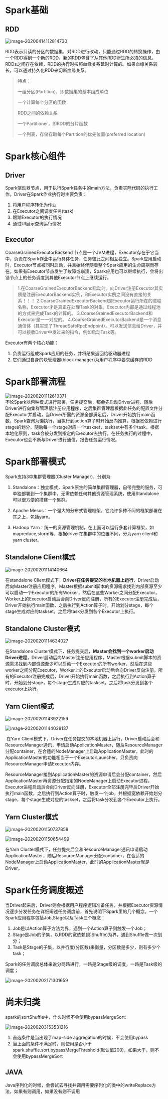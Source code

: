 # Spark基础

## RDD

![image-20200414112814730](assets/image-20200414112814730.png)  

RDD表示只读的分区的数据集，对RDD进行改动，只能通过RDD的转换操作，由一个RDD得到一个新的RDD，新的RDD包含了从其他RDD衍生所必须的信息。RDDs之间存在依赖，RDD的执行时按照血缘关系延时计算的。如果血缘关系较长，可以通过持久化RDD来切断血缘关系。  

> 特点：
>
> 一组分区(Partition)，即数据集的基本组成单位
>
> 一个计算每个分区的函数
>
> RDD之间的依赖关系
>
> 一个Partitioner，即RDD的分片函数
>
> 一个列表，存储存取每个Partition的优先位置(preferred location)

# Spark核心组件

## Driver
Spark驱动器节点，用于执行Spark任务中的main方法，负责实际代码的执行工作。Driver在Spark作业执行时主要负责：  
1. 将用户程序转化为作业  
2. 在Executor之间调度任务(task)  
3. 跟踪Executor的执行情况  
4. 通过UI展示查询运行情况  

## Executor
CoarseGrainedExecutorBackend 节点是一个JVM进程，Executor存在于它当中，负责在Spark作业中运行具体任务，任务彼此之间相互独立。Spark应用启动时，Executor节点被同时启动，并且始终伴随着整个Spark应用的生命周期而存在。如果有Executor节点发生了故障或崩溃，Spark应用也可以继续执行，会将出错节点上的任务调度到其他Executor节点上继续运行。 

>1.在CoarseGrainedExecutorBackend启动时，向Driver注册Executor其实质是注册ExecutorBackend实例，和Executor实例之间没有直接的关系！！！
2.CoarseGrainedExecutorBackend是Executor运行所在的进程名称，Executor才是真正在处理Task的对象，Executor内部是通过线程池的方式来完成Task的计算的。
3.CoarseGrainedExecutorBackend和Executor是一一对应的。
4.CoarseGrainedExecutorBackend是一个消息通信体（其实现了ThreadSafeRpcEndpoint）。可以发送信息给Driver，并可以接收Driver中发过来的指令，例如启动Task等。

Executor有两个核心功能：  
1. 负责运行组成Spark应用的任务，并将结果返回给驱动器进程  
2. 它们通过自身的块管理器(block manager)为用户程序中要求缓存的RDD

# Spark部署流程
![image-20200201112610371](assets\image-20200201112610371.png)  
		不论Spark以何种模式进行部署，任务提交后，都会先启动Driver进程，随后Driver进行向集群管理器注册应用程序，之后集群管理器根据此任务的配置文件分配Executor并启动，当Driver所需的资源全部满足后，Driver开始执行main函数，Spark查询为懒执行，当执行到action算子时开始反向推算，根据宽依赖进行stage的划分，随后每一个stage对应一个taskset，taskset中有多个task，根据本地化原则，task会被分发到指定的Executor去执行，在任务执行的过程中，Executor也会不断与Driver进行通信，报告任务运行情况。  

# Spark部署模式
Spark支持3中集群管理器(Cluster Manager)，分别为:  
1. Standalone：独立模式，Spark原生的简单集群管理器，自带完整的服务，可单独部署到一个集群中，无需依赖任何其他资源管理系统，使用Standalone可以很方便的搭建一个集群。

2. Apache Mesos：一个强大的分布式管理框架，它允许多种不同的框架部署在其之上，包括yarn。  

3. Hadoop Yarn：统一的资源管理机制，在上面可以运行多套计算框架，如mapreduce,storm等，根据driver在集群中的位置不同，分为yarn client和yarn cluster。  

## Standalone Client模式

![image-20200201114140664](assets\image-20200201114140664.png)  

在standalone Client模式下，**Driver在任务提交的本地机器上运行**，Driver启动后向Master注册应用程序，Master根据submit脚本的资源需求找到内部资源至少可以启动一个Executor的所有Worker，然后在这些Worker之间分配Executor，Worker上的Executor启动后会向Driver反向注册，所有的Executor注册完成后，Driver开始执行main函数，之后执行到Action算子时，开始划分stage，每个stage生成对应的taskset，之后将task分发到各个Executor上执行。  

## Standalone Cluster模式
![image-20200201114634027](assets\image-20200201114634027.png)  

在Standalone Cluster模式下，任务提交后，**Master会找到一个worker启动Driver进程**，Driver启动后向Master注册应用程序，Master根据submit脚本的资源需求找到内部资源至少可以启动一个Executor的所有worker，然后在这些worker之间分配Executor，Worker上的Executor启动后会向Driver反向注册，所有的Executor注册完成后，Driver开始执行main函数，之后执行到Action算子时，开始划分stage，每个stage生成对应的taskset，之后将task分发到各个executor上执行。  

## Yarn Client模式

![image-20200201143922159](assets\image-20200201143922159.png)

![image-20200201144038137](assets\image-20200201144038137.png)

​		在Yarn Client模式下，Driver在任务提交的本地机器上运行，Driver启动后会和ResourceManager通讯，申请启动ApplicationMaster，随后ResourceManager分配container，在合适的NodeManager上启动ApplicationMaster，此时的ApplicationMaster的功能相当于一个ExecutorLauncher，只负责向ResourceManager申请Executor内存。   

​		ResourceManager接到ApplicationMaster的资源申请后会分配container，然后ApplicationMaster再资源分配指定的NodeManager上启动Executor进程，Executor进程启动后会向Driver反向注册，Executor全部注册完毕后Driver开始执行main函数，之后执行到Action算子时，触发一个job，并根据宽依赖开始划分stage，每个stage生成对应的taskset，之后将task分发到各个Executor上执行。  

## Yarn Cluster模式

![image-20200201150737858](assets\image-20200201150737858.png)

![image-20200201150654499](assets\image-20200201150654499.png)

在Yarn Cluster模式下，任务提交后会和ResourceManager通讯申请启动ApplicationMaster，随后ResourceManager分配container，在合适的NodeManager上启动ApplicationMaster，此时的ApplicationMaster就是Driver。

# Spark任务调度概述

​		当Driver起来后，Driver则会根据用户程序逻辑准备任务，并根据Executor资源情况逐步分发任务在详细阐述任务调度前，首先说明下Spark里的几个概念。一个Spark应用程序包括Job,Stage以及Task三个概念：  

1. Job是以Action算子方法为界，遇到一个Action算子则触发一个Job；  
2. Stage是Job的子集，以RDD的宽依赖(即Shuffle)为界，遇到Shuffle做一次划分；  
3. Task是Stage的子集，以并行度(分区数)来衡量，分区数是多少，则有多少个task；  

Spark的任务调度总体来说分两路进行，一路是Stage级的调度，一路是Task级的调度；  

![image-20200202171301659](assets\image-20200202171301659.png)





# 尚未归类

spark的sortShuffle中，什么时候不会使用bypassMergeSort:    

![image-20200203153531216](assets\image-20200203153531216.png)

1. 首选条件是当出现了map-side aggregation的时候，不会使用bypass  
2. 当上面的条件不满足时，则使用是否小于spark.shuffle.sort.bypassMergeThreshold(默认值200)，如果大于，则不会使用bypassMergeSort  

## JAVA
Java序列化的时候，会尝试去寻找并调用需要序列化的类中的writeReplace方法，如果有则调用，如果没有则不调用